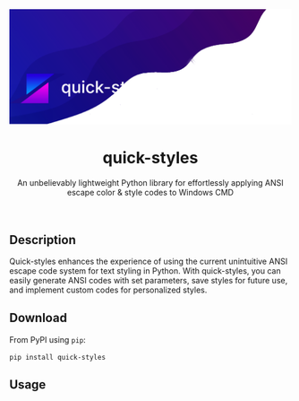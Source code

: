 <img src="banner.png">
<div align="center">
  <h1>quick-styles</h1>
  <label>An unbelievably lightweight Python library for effortlessly applying ANSI escape color & style codes to Windows CMD</label>
</div>
<br>
<br>

## Description
Quick-styles enhances the experience of using the current unintuitive ANSI escape code system for text styling in Python. With quick-styles, you can easily generate ANSI codes with set parameters, save styles for future use, and implement custom codes for personalized styles.

## Download
From PyPI using `pip`:
```shell
pip install quick-styles
```
## Usage
